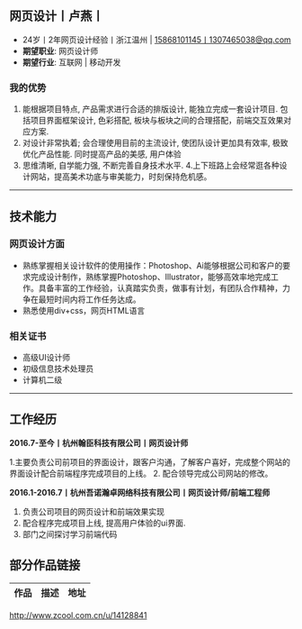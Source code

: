 ﻿## 网页设计丨卢燕丨
- 24岁丨2年网页设计经验丨浙江温州 | 15868101145丨1307465038@qq.com
- **期望职业**: 网页设计师
- **期望行业**: 互联网 | 移动开发  

### 我的优势
1. 能根据项目特点, 产品需求进行合适的排版设计, 能独立完成一套设计项目. 包括项目界面框架设计, 色彩搭配, 板块与板块之间的合理搭配，前端交互效果对应方案.  
2. 对设计非常执着; 会合理使用目前的主流设计, 使团队设计更加具有效率, 极致优化产品性能. 同时提高产品的美感, 用户体验
3. 思维清晰, 自学能力强,  不断完善自身技术水平. 
4.上下班路上会经常逛各种设计网站，提高美术功底与审美能力，时刻保持危机感。

---
## 技术能力    
### 网页设计方面  
* 熟练掌握相关设计软件的使用操作：Photoshop、Ai能够根据公司和客户的要求完成设计制作，熟练掌握Photoshop、Illustrator，能够高效率地完成工作。具备丰富的工作经验，认真踏实负责，做事有计划，有团队合作精神，力争在最短时间内将工作任务达成。
* 熟悉使用div+css，网页HTML语言

### 相关证书
* 高级UI设计师
* 初级信息技术处理员
* 计算机二级

---
## 工作经历
**2016.7-至今丨杭州翰臣科技有限公司丨网页设计师**  

1.主要负责公司前项目的界面设计，跟客户沟通，了解客户喜好，完成整个网站的界面设计配合前端程序完成项目的上线。
2. 配合领导完成公司网站的修改。

<!-- 
它是一个外包行业, 公司氛围都是年轻人，相处比较融洽，虽然没有特别牛逼的人，但是都是有上进心的一群年轻人，都是自己互相学习互相探讨互相进步，向心中的大神靠近-->

**2016.1-2016.7丨杭州吾诺瀚卓网络科技有限公司丨网页设计师/前端工程师**  
<!-- 2016.1 - 2016.7 -->

1. 负责公司项目的网页设计和前端效果实现
2. 配合程序完成项目上线, 提高用户体验的ui界面. 
3. 部门之间探讨学习前端代码
  
<!-- 
很年轻很拼的一个公司，每个人每天都有很多计划工作，离职主要是因为是想专心做一件事，设计和前端选一个，在这个公司学到很多为人处世的方法，刚出来工作不久就想多学点东西，不管是设计还是前端都是一条活到老学到老的路，不然就会被社会的进步所淘汰-->
 


## 部分作品链接

作品|描述|地址
---|---|---
http://www.zcool.com.cn/u/14128841
